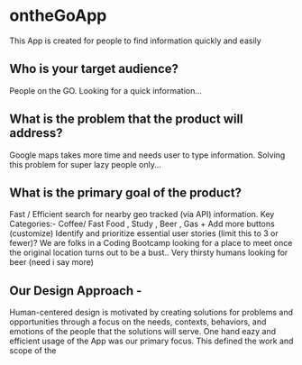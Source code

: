 # ontheGoApp

This App is created for people to find information quickly and easily 

## Who is your target audience? 
People on the GO. Looking for a quick information...  

## What is the problem that the product will address? 
Google maps takes more time and needs user to type information. Solving this problem for super lazy people only...  

## What is the primary goal of the product? 
Fast / Efficient search for nearby geo tracked (via API) information. Key Categories:- Coffee/ Fast Food , Study , Beer , Gas + Add more buttons (customize)  Identify and prioritize essential user stories (limit this to 3 or fewer)? We are folks in a Coding Bootcamp looking for a place to meet once the original location turns out to be a bust.. Very thirsty humans looking for beer (need i say more)


## Our Design Approach - 
Human-centered design is motivated by creating solutions for problems and opportunities through a focus on the needs, contexts, behaviors, and emotions of the people that the solutions will serve.
One hand eazy and efficient usage of the App was our primary focus. This defined the work and scope of the 
